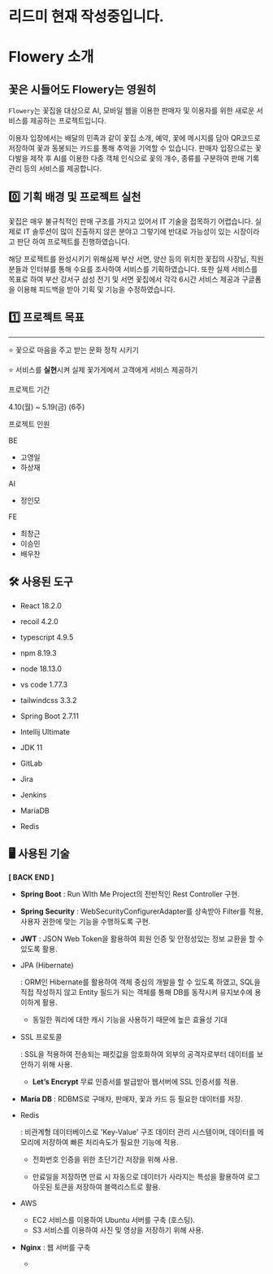 # 리드미 현재 작성중입니다.

# Flowery 소개

## 꽃은 시들어도 Flowery는 영원히

`Flowery`는 꽃집을 대상으로 AI, 모바일 웹을 이용한 판매자 및 이용자를 위한 새로운 서비스를 제공하는 프로젝트입니다.

이용자 입장에서는 배달의 민족과 같이 꽃집 소개, 예약, 꽃에 메시지를 담아 QR코드로 저장하여 꽃과 동봉되는 카드를 통해 추억을 기억할 수 있습니다.
판매자 입장으로는 꽃다발을 제작 후 AI를 이용한 다중 객체 인식으로 꽃의 개수, 종류를 구분하여 판매 기록 관리 등의 서비스를 제공합니다.

## 0️⃣ 기획 배경 및 프로젝트 실천

꽃집은 매우 불규칙적인 판매 구조를 가지고 있어서 IT 기술을 접목하기 어렵습니다.
실제로 IT 솔루션이 많이 진출하지 않은 분야고 그렇기에 반대로 가능성이 있는 시장이라고 판단 하여 프로젝트를 진행하였습니다.

해당 프로젝트를 완성시키기 위해실제 부산 서면, 양산 등의 위치한 꽃집의 사장님, 직원 분들과 인터뷰를 통해 수요를 조사하여 서비스를 기획하였습니다.
또한 실제 서비스를 목표로 하여 부산 강서구 삼성 전기 및 서면 꽃집에서 각각 6시간 서비스 제공과 구글폼을 이용해 피드백을 받아 기획 및 기능을 수정하였습니다.


## 1️⃣ 프로젝트 목표

------

⭐ 꽃으로 마음을 주고 받는 문화 정착 시키기

⭐ 서비스를 **실현**시켜 실제 꽃가게에서 고객에게 서비스 제공하기





프로젝트 기간

4.10(월) ~ 5.19(금) (6주)



프로젝트 인원

BE

- 고영일
- 하상재

AI

- 정인모

FE

- 최창근
- 이승민
- 배우찬







## 🛠️ 사용된 도구

- React 18.2.0

- recoil 4.2.0

- typescript 4.9.5

- npm 8.19.3

- node 18.13.0

- vs code 1.77.3

- tailwindcss 3.3.2

  

- Spring Boot 2.7.11

- Intellij Ultimate

- JDK 11

  

- GitLab

- Jira

- Jenkins

- MariaDB

- Redis



## 🖥️ 사용된 기술

**[ BACK END ]**

- **Spring Boot** : Run WIth Me Project의 전반적인 Rest Controller 구현.

- **Spring Security** : WebSecurityConfigurerAdapter를 상속받아 Filter를 적용, 사용자 권한에 맞는 기능을 수행하도록 구현.

- **JWT** : JSON Web Token을 활용하여 회원 인증 및 안정성있는 정보 교환을 할 수 있도록 활용.

- JPA (Hibernate)

  : ORM인 Hibernate를 활용하여 객체 중심의 개발을 할 수 있도록 하였고, SQL을 직접 작성하지 않고 Entity 필드가 되는 객체를 통해 DB를 동작시켜 유지보수에 용이하게 활용.

  - 동일한 쿼리에 대한 캐시 기능을 사용하기 때문에 높은 효율성 기대

- SSL 프로토콜

  : SSL을 적용하여 전송되는 패킷값을 암호화하여 외부의 공격자로부터 데이터를 보안하기 위해 사용.

  - **Let’s Encrypt** 무료 인증서를 발급받아 웹서버에 SSL 인증서를 적용.

- **Maria DB** : RDBMS로 구매자, 판매자, 꽃과 카드 등 필요한 데이터를 저장.

- Redis

  : 비관계형 데이터베이스로 'Key-Value' 구조 데이터 관리 시스템이며, 데이터를 메모리에 저장하여 빠른 처리속도가 필요한 기능에 적용.

  - 전화번호 인증을 위한 초단기간 저장을 위해 사용.

  - 만료일을 저장하면 만료 시 자동으로 데이터가 사라지는 특성을 활용하여 로그아웃된 토큰을 저장하여 블랙리스트로 활용.

- AWS

  - EC2 서비스를 이용하여 Ubuntu 서버를 구축 (호스팅).
  - S3 서비스를 이용하여 사진 및 영상을 저장하기 위해 사용.

- **Nginx** : 웹 서버를 구축

  - 
